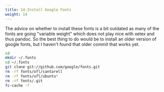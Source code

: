 ```yaml
---
title: 14-Install Google Fonts
weight: 14
---
```


The advice on whether to install these fonts is a bit outdated as many of the fonts are going "variable weight" which does not play nice with xetex and thus pandoc.  So the best thing to do would be to install an older version of google fonts, but I haven't found that older commit that works yet.

```bash
cd
mkdir ~/.fonts
cd ~/.fonts
git clone git://github.com/google/fonts.git
rm -rf fonts/ofl/cantarell
rm -rf fonts/ufl/ubuntu*
rm -rf fonts/.git
fc-cache -f
```
